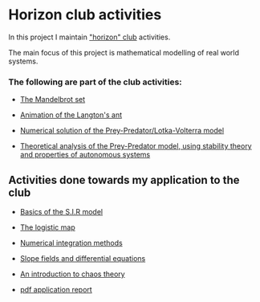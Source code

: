 # Horizon club activities

In this project I maintain ["horizon" club](https://cfi.iitm.ac.in/clubs/horizon) activities.

The main focus of this project is mathematical modelling of real world systems.

### The following are part of the club activities:

* [The Mandelbrot set](https://rawcdn.githack.com/s-janarthanan/horizon/5ccf18c4550b0c9f53e14b0e812ac970a5a07f5d/mandelbrot/index.html)

* [Animation of the Langton's ant](https://rawcdn.githack.com/s-janarthanan/horizon/5ccf18c4550b0c9f53e14b0e812ac970a5a07f5d/langton/index.html)

* [Numerical solution of the Prey-Predator/Lotka-Volterra model](prey_predator.ipynb)

* [Theoretical analysis of the Prey-Predator model, using stability theory and properties of autonomous systems](Prey_predator.pdf)


## Activities done towards my application to the club


* [Basics of the S.I.R model](<sir/S.I.R modelling.pdf>)

* [The logistic map](logistic_map/Logistic_map.ipynb)

* [Numerical integration methods](integration_methods/Integration_Methods.ipynb)

* [Slope fields and differential equations](slope_fields/slope_fields.ipynb)

* [An introduction to chaos theory](chaos/Introduction_to_Chaos.pdf)

* [pdf application report](pm_application.pdf)


